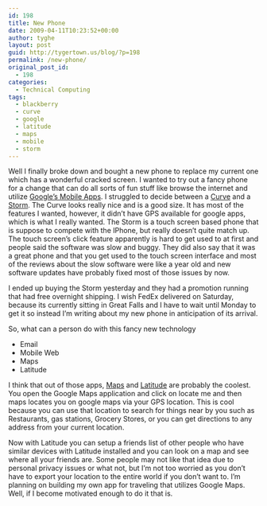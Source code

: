 ```yaml
---
id: 198
title: New Phone
date: 2009-04-11T10:23:52+00:00
author: tyghe
layout: post
guid: http://tygertown.us/blog/?p=198
permalink: /new-phone/
original_post_id:
  - 198
categories:
  - Technical Computing
tags:
  - blackberry
  - curve
  - google
  - latitude
  - maps
  - mobile
  - storm
---
```

Well I finally broke down and bought a new phone to replace my current one which has a wonderful cracked screen. I wanted to try out a fancy phone for a change that can do all sorts of fun stuff like browse the internet and utilize [Google&#8217;s Mobile Apps](http://www.google.com/mobile/). I struggled to decide between a [Curve](http://www.verizonwireless.com/b2c/store/controller?item=phoneFirst&action=viewPhoneDetail&selectedPhoneId=3745) and a [Storm](http://www.verizonwireless.com/b2c/store/controller?item=phoneFirst&action=viewPhoneDetail&selectedPhoneId=4286). The Curve looks really nice and is a good size. It has most of the features I wanted, however, it didn&#8217;t have GPS available for google apps, which is what I really wanted. The Storm is a touch screen based phone that is suppose to compete with the IPhone, but really doesn&#8217;t quite match up. The touch screen&#8217;s click feature apparently is hard to get used to at first and people said the software was slow and buggy. They did also say that it was a great phone and that you get used to the touch screen interface and most of the reviews about the slow software were like a year old and new software updates have probably fixed most of those issues by now.

I ended up buying the Storm yesterday and they had a promotion running that had free overnight shipping. I wish FedEx delivered on Saturday, because its currently sitting in Great Falls and I have to wait until Monday to get it so instead I&#8217;m writing about my new phone in anticipation of its arrival.

So, what can a person do with this fancy new technology

  * Email
  * Mobile Web
  * Maps
  * Latitude

I think that out of those apps, [Maps](http://www.google.com/mobile/blackberry/maps.html) and [Latitude](http://www.google.com/mobile/default/latitude.html) are probably the coolest. You open the Google Maps application and click on locate me and then maps locates you on google maps via your GPS location. This is cool because you can use that location to search for things near by you such as Restaurants, gas stations, Grocery Stores, or you can get directions to any address from your current location.
  
Now with Latitude you can setup a friends list of other people who have similar devices with Latitude installed and you can look on a map and see where all your friends are. Some people may not like that idea due to personal privacy issues or what not, but I&#8217;m not too worried as you don&#8217;t have to export your location to the entire world if you don&#8217;t want to. I&#8217;m planning on building my own app for traveling that utilizes Google Maps. Well, if I become motivated enough to do it that is.
